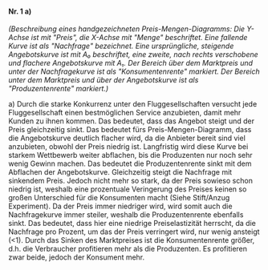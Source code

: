 #### Nr. 1 a)

*(Beschreibung eines handgezeichneten Preis-Mengen-Diagramms: Die Y-Achse ist mit "Preis", die X-Achse mit "Menge" beschriftet. Eine fallende Kurve ist als "Nachfrage" bezeichnet. Eine ursprüngliche, steigende Angebotskurve ist mit A₀ beschriftet, eine zweite, nach rechts verschobene und flachere Angebotskurve mit A₁. Der Bereich über dem Marktpreis und unter der Nachfragekurve ist als "Konsumentenrente" markiert. Der Bereich unter dem Marktpreis und über der Angebotskurve ist als "Produzentenrente" markiert.)*

a) Durch die starke Konkurrenz unter den Fluggesellschaften versucht jede Fluggesellschaft einen bestmöglichen Service anzubieten, damit mehr Kunden zu ihnen kommen. Das bedeutet, dass das Angebot steigt und der Preis gleichzeitig sinkt. Das bedeutet fürs Preis-Mengen-Diagramm, dass die Angebotskurve deutlich flacher wird, da die Anbieter bereit sind viel anzubieten, obwohl der Preis niedrig ist. Langfristig wird diese Kurve bei starkem Wettbewerb weiter abflachen, bis die Produzenten nur noch sehr wenig Gewinn machen. Das bedeutet die Produzentenrente sinkt mit dem Abflachen der Angebotskurve. Gleichzeitig steigt die Nachfrage mit sinkendem Preis. Jedoch nicht mehr so stark, da der Preis sowieso schon niedrig ist, weshalb eine prozentuale Veringerung des Preises keinen so großen Unterschied für die Konsumenten macht (Siehe Stift/Anzug Experiment). Da der Preis immer niedriger wird, wird somit auch die Nachfragekurve immer steiler, weshalb die Produzentenrente ebenfalls sinkt. Das bedeutet, dass hier eine niedrige Preiselastizität herrscht, da die Nachfrage pro Prozent, um das der Preis verringert wird, nur wenig ansteigt (<1). Durch das Sinken des Marktpreises ist die Konsumentenrente größer, d.h. die Verbraucher profitieren mehr als die Produzenten. Es profitieren zwar beide, jedoch der Konsument mehr.
